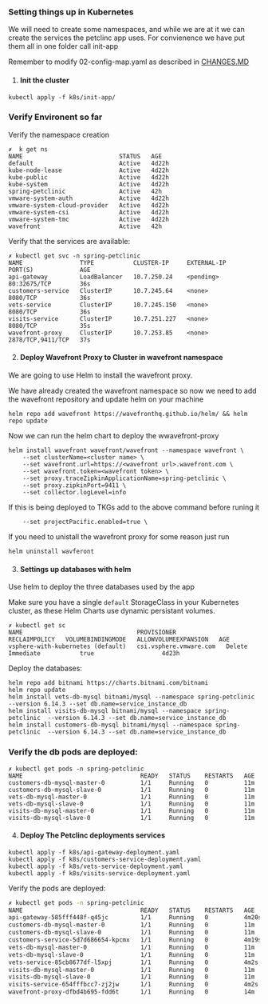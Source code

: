 ### Setting things up in Kubernetes

We will need to create some namespaces, and while we are at it we can create the services the petclinc app uses. For convienence we have put them all in one folder call init-app

Remember to modify 02-config-map.yaml as described in [CHANGES.MD](./CHANGES.MD)

1. #### Init the cluster ###

```
kubectl apply -f k8s/init-app/ 
```

### Verify Environent so far

Verify the namespace creation

```
✗  k get ns
NAME                           STATUS   AGE
default                        Active   4d22h
kube-node-lease                Active   4d22h
kube-public                    Active   4d22h
kube-system                    Active   4d22h
spring-petclinic               Active   42h
vmware-system-auth             Active   4d22h
vmware-system-cloud-provider   Active   4d22h
vmware-system-csi              Active   4d22h
vmware-system-tmc              Active   4d22h
wavefront                      Active   42h
```

Verify that the services are available:

```
✗ kubectl get svc -n spring-petclinic
NAME                TYPE           CLUSTER-IP     EXTERNAL-IP   PORT(S)             AGE
api-gateway         LoadBalancer   10.7.250.24    <pending>     80:32675/TCP        36s
customers-service   ClusterIP      10.7.245.64    <none>        8080/TCP            36s
vets-service        ClusterIP      10.7.245.150   <none>        8080/TCP            36s
visits-service      ClusterIP      10.7.251.227   <none>        8080/TCP            35s
wavefront-proxy     ClusterIP      10.7.253.85    <none>        2878/TCP,9411/TCP   37s
```

2. #### Deploy Wavefront Proxy to Cluster in wavefront namespace ####

We are going to use Helm to install the wavefront proxy.

We have already created the wavefront namespace so now we need to add the wavefront repository and update helm on your machine

```
helm repo add wavefront https://wavefronthq.github.io/helm/ && helm repo update
```

Now we can run the helm chart to deploy the wwavefront-proxy

```
helm install wavefront wavefront/wavefront --namespace wavefront \
    --set clusterName=<cluster name> \
    --set wavefront.url=https://<wavefront url>.wavefront.com \
    --set wavefront.token=<wavefront token> \
    --set proxy.traceZipkinApplicationName=spring-petclinic \
    --set proxy.zipkinPort=9411 \
    --set collector.logLevel=info
```

If this is being deployed to TKGs add to the above command before runing it

```
    --set projectPacific.enabled=true \
```

If you need to unistall the wavefront proxy for some reason just run

```
helm uninstall wavferont
```

3. #### Settings up databases with helm ####

Use helm to deploy the three databases used by the app

Make sure you have a single `default` StorageClass in your Kubernetes cluster, as these Helm Charts use dynamic persistant volumes.

```
✗ kubectl get sc
NAME                                PROVISIONER              RECLAIMPOLICY   VOLUMEBINDINGMODE   ALLOWVOLUMEEXPANSION   AGE
vsphere-with-kubernetes (default)   csi.vsphere.vmware.com   Delete          Immediate           true                   4d23h
```

Deploy the databases:

```
helm repo add bitnami https://charts.bitnami.com/bitnami
helm repo update
helm install vets-db-mysql bitnami/mysql --namespace spring-petclinic --version 6.14.3 --set db.name=service_instance_db
helm install visits-db-mysql bitnami/mysql --namespace spring-petclinic  --version 6.14.3 --set db.name=service_instance_db
helm install customers-db-mysql bitnami/mysql --namespace spring-petclinic  --version 6.14.3 --set db.name=service_instance_db
```

### Verify the db pods are deployed: ###

```
✗ kubectl get pods -n spring-petclinic 
NAME                                 READY   STATUS    RESTARTS   AGE
customers-db-mysql-master-0          1/1     Running   0          11m
customers-db-mysql-slave-0           1/1     Running   0          11m
vets-db-mysql-master-0               1/1     Running   0          11m
vets-db-mysql-slave-0                1/1     Running   0          11m
visits-db-mysql-master-0             1/1     Running   0          11m
visits-db-mysql-slave-0              1/1     Running   0          11m
```

4. #### Deploy The Petclinc deployments services

```
kubectl apply -f k8s/api-gateway-deployment.yaml
kubectl apply -f k8s/customers-service-deployment.yaml
kubectl apply -f k8s/vets-service-deployment.yaml
kubectl apply -f k8s/visits-service-deployment.yaml

```












Verify the pods are deployed:

```bash
✗ kubectl get pods -n spring-petclinic 
NAME                                 READY   STATUS    RESTARTS   AGE
api-gateway-585fff448f-q45jc         1/1     Running   0          4m20s
customers-db-mysql-master-0          1/1     Running   0          11m
customers-db-mysql-slave-0           1/1     Running   0          11m
customers-service-5d7d686654-kpcmx   1/1     Running   0          4m19s
vets-db-mysql-master-0               1/1     Running   0          11m
vets-db-mysql-slave-0                1/1     Running   0          11m
vets-service-85cb8677df-l5xpj        1/1     Running   0          4m2s
visits-db-mysql-master-0             1/1     Running   0          11m
visits-db-mysql-slave-0              1/1     Running   0          11m
visits-service-654fffbcc7-zj2jw      1/1     Running   0          4m2s
wavefront-proxy-dfbd4b695-fdd6t      1/1     Running   0          14m